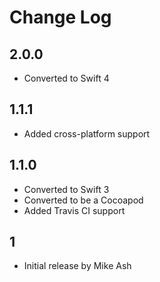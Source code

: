 #  Change Log

## 2.0.0

- Converted to Swift 4

## 1.1.1

- Added cross-platform support

## 1.1.0

- Converted to Swift 3
- Converted to be a Cocoapod
- Added Travis CI support

## 1

- Initial release by Mike Ash

